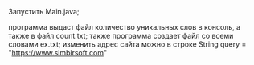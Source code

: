 Запустить Main.java;

программа выдаст файл количество уникальных слов в консоль, а также в файл count.txt; 
также программа создает файл со всеми словами ex.txt; 
изменить адрес сайта можно в строке String query = "https://www.simbirsoft.com"